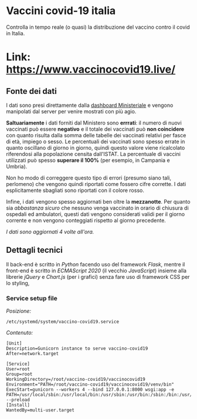 # Vaccini covid-19 italia
Controlla in tempo reale (o quasi) la distribuzione del vaccino contro il covid in Italia.

# Link: https://www.vaccinocovid19.live/

## Fonte dei dati
I dati sono presi direttamente dalla [dashboard Ministeriale](https://app.powerbi.com/view?r=eyJrIjoiMzg4YmI5NDQtZDM5ZC00ZTIyLTgxN2MtOTBkMWM4MTUyYTg0IiwidCI6ImFmZDBhNzVjLTg2NzEtNGNjZS05MDYxLTJjYTBkOTJlNDIyZiIsImMiOjh9) e vengono manipolati dal server per venire mostrati con più agio.

**Saltuariamente** i dati forniti dal Ministero sono **errrati**: il numero di nuovi vaccinati può essere **negativo** e il totale dei vaccinati può **non coincidere** con quanto risulta dalla somma delle tabelle dei vaccinati relativi per fasce di età, impiego o sesso. Le percentuali dei vaccinati sono spesso errate in quanto oscillano di giorno in giorno, quindi questo valore viene ricalcolato riferendosi alla popolazione censita dall'ISTAT. La percentuale di vaccini utilizzati può spesso **superare il 100%** (per esempio, in Campania e Umbria).

Non ho modo di correggere questo tipo di errori (presumo siano tali, perlomeno) che vengono quindi riportati come fossero cifre corrette. I dati esplicitamente sbagliati sono riportati con il colore rosso.

Infine, i dati vengono spesso aggiornati ben oltre la **mezzanotte**. Per quanto sia *abbastanza sicuro* che nessuno venga vaccinato in orario di chiusura di ospedali ed ambulatori, questi dati vengono considerati validi per il giorno corrente e non vengono conteggiati rispetto al giorno precedente.

*I dati sono aggiornati 4 volte all'ora.*

## Dettagli tecnici
Il back-end è scritto in *Python* facendo uso del framework *Flask*, mentre il front-end è scritto in *ECMAScript 2020* (il vecchio *JavaScript*) insieme alla librerie *jQuery* e *Chart.js* (per i grafici) senza fare uso di framework CSS per lo styling,

### Service setup file
*Posizione:*

`/etc/systemd/system/vaccino-covid19.service`

*Contenuto:*

```
[Unit]
Description=Gunicorn instance to serve vaccino-covid19
After=network.target

[Service]
User=root
Group=root
WorkingDirectory=/root/vaccino-covid19/vaccinocovid19
Environment="PATH=/root/vaccino-covid19/vaccinocovid19/venv/bin"
ExecStart=gunicorn --workers 4 --bind 127.0.0.1:8000 wsgi:app -e PATH=/usr/local/sbin:/usr/local/bin:/usr/sbin:/usr/bin:/sbin:/bin:/usr/games:/usr/local/games:/snap/bin --preload
[Install]
WantedBy=multi-user.target
```
